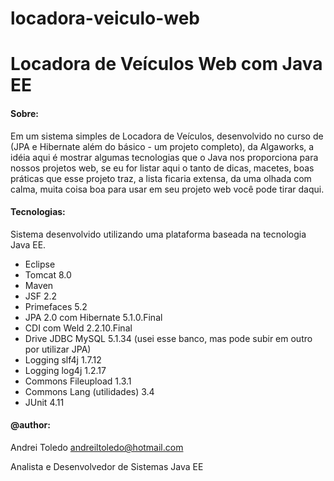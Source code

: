 # locadora-veiculo-web
# Locadora de Veículos Web com Java EE

#### Sobre:

Em um sistema simples de Locadora de Veículos, desenvolvido no curso de (JPA e Hibernate além do básico - um projeto completo), da Algaworks, a idéia aqui é mostrar algumas tecnologias que o Java nos proporciona para nossos projetos web, se eu for listar aqui o tanto de dicas, macetes, boas práticas que esse projeto traz, a lista ficaria extensa, da uma olhada com calma, muita coisa boa para usar em seu projeto web você pode tirar daqui.

#### Tecnologias:
Sistema desenvolvido utilizando uma plataforma baseada na tecnologia Java EE.

- Eclipse
- Tomcat 8.0
- Maven
- JSF 2.2 
- Primefaces 5.2
- JPA 2.0 com Hibernate 5.1.0.Final
- CDI com Weld 2.2.10.Final
- Drive JDBC MySQL 5.1.34 (usei esse banco, mas pode subir em outro por utilizar JPA)
- Logging slf4j 1.7.12
- Logging log4j 1.2.17
- Commons Fileupload 1.3.1
- Commons Lang (utilidades) 3.4
- JUnit 4.11

#### @author:
Andrei Toledo
andreiltoledo@hotmail.com

Analista e Desenvolvedor de Sistemas Java EE

